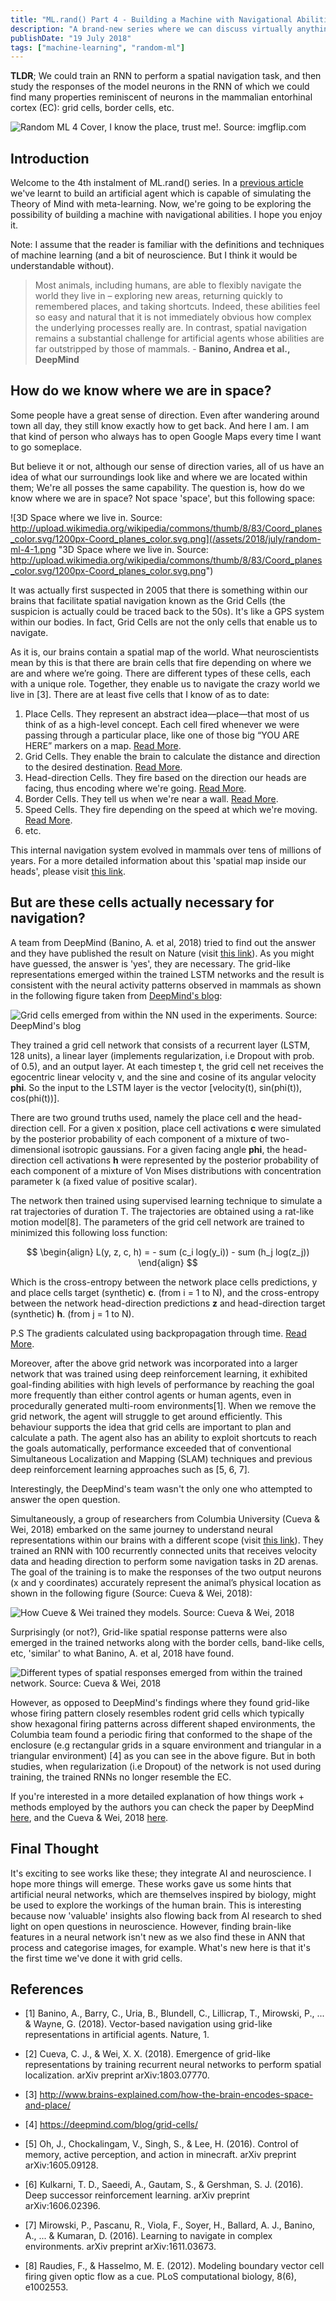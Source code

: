 ```yaml
---
title: "ML.rand() Part 4 - Building a Machine with Navigational Abilities"
description: "A brand-new series where we can discuss virtually anything about Machine Learning, randomly."
publishDate: "19 July 2018"
tags: ["machine-learning", "random-ml"]
---
```


**TLDR**; We could train an RNN to perform a spatial navigation task, and then study the responses of the model neurons in the RNN of which we could find many properties reminiscent of neurons in the mammalian entorhinal cortex (EC): grid cells, border cells, etc.

![Random ML 4 Cover, I know the place, trust me!. Source: imgflip.com](/assets/2018/july/random-ml-4-cover.png "Random ML 4 Cover, I know the place, trust me!. Source: imgflip.com")

## Introduction

Welcome to the 4th instalment of ML.rand() series. In a [previous article](http://febiagil.me/posts/2018-07-19-random-ml-3-building-mind-reader-machines-theory-of-mind/) we've learnt to build an artificial agent which is capable of simulating the Theory of Mind with meta-learning. Now, we're going to be exploring the possibility of building a machine with navigational abilities. I hope you enjoy it.

Note: I assume that the reader is familiar with the definitions and techniques of machine learning (and a bit of neuroscience. But I think it would be understandable without).

> Most animals, including humans, are able to flexibly navigate the world they live in – exploring new areas, returning quickly to remembered places, and taking shortcuts. Indeed, these abilities feel so easy and natural that it is not immediately obvious how complex the underlying processes really are. In contrast, spatial navigation remains a substantial challenge for artificial agents whose abilities are far outstripped by those of mammals. - **Banino, Andrea et al., DeepMind**

## How do we know where we are in space?

Some people have a great sense of direction. Even after wandering around town all day, they still know exactly how to get back. And here I am. I am that kind of person who always has to open Google Maps every time I want to go someplace.

But believe it or not, although our sense of direction varies, all of us have an idea of what our surroundings look like and where we are located within them; We're all posses the same capability. The question is, how do we know where we are in space? Not space 'space', but this following space:

![3D Space where we live in. Source: http://upload.wikimedia.org/wikipedia/commons/thumb/8/83/Coord_planes_color.svg/1200px-Coord_planes_color.svg.png](/assets/2018/july/random-ml-4-1.png "3D Space where we live in. Source: http://upload.wikimedia.org/wikipedia/commons/thumb/8/83/Coord_planes_color.svg/1200px-Coord_planes_color.svg.png")

It was actually first suspected in 2005 that there is something within our brains that facilitate spatial navigation known as the Grid Cells (the suspicion is actually could be traced back to the 50s). It's like a GPS system within our bodies. In fact, Grid Cells are not the only cells that enable us to navigate.

As it is, our brains contain a spatial map of the world. What neuroscientists mean by this is that there are brain cells that fire depending on where we are and where we’re going. There are different types of these cells, each with a unique role. Together, they enable us to navigate the crazy world we live in [3]. There are at least five cells that I know of as to date:

1. Place Cells. They represent an abstract idea—place—that most of us think of as a high-level concept. Each cell fired whenever we were passing through a particular place, like one of those big “YOU ARE HERE” markers on a map. [Read More](https://en.wikipedia.org/wiki/Place_cell).
2. Grid Cells. They enable the brain to calculate the distance and direction to the desired destination. [Read More](https://en.wikipedia.org/wiki/Grid_cell).
3. Head-direction Cells. They fire based on the direction our heads are facing, thus encoding where we're going. [Read More](https://en.wikipedia.org/wiki/Head_direction_cells).
4. Border Cells. They tell us when we're near a wall. [Read More](https://en.wikipedia.org/wiki/Boundary_cell).
5. Speed Cells. They fire depending on the speed at which we're moving. [Read More](https://en.wikipedia.org/wiki/Speed_cells).
6. etc.

This internal navigation system evolved in mammals over tens of millions of years. For a more detailed information about this 'spatial map inside our heads', please visit [this link](http://www.brains-explained.com/how-the-brain-encodes-space-and-place/).

## But are these cells actually necessary for navigation?

A team from DeepMind (Banino, A. et al, 2018) tried to find out the answer and they have published the result on Nature (visit [this link](https://www.nature.com/articles/s41586-018-0102-6.epdf?author_access_token=BjM-5BdGxd14c17YFA6PsdRgN0jAjWel9jnR3ZoTv0OEfySMT4t78PpPpCS7uExW3njb8Q4UlgcwRM32WwBCKZs73SThwkfI42wHhFEtJM-Y7sQxDsR1cR7_C9Kq1GwuxGJn46kzRnujvrDMGzc4TQ%3D%3D)). As you might have guessed, the answer is 'yes', they are necessary. The grid-like representations emerged within the trained LSTM networks and the result is consistent with the neural activity patterns observed in mammals as shown in the following figure taken from [DeepMind's blog](https://deepmind.com/blog/grid-cells/):

![Grid cells emerged from within the NN used in the experiments. Source: DeepMind's blog](/assets/2018/july/random-ml-4-2.jpeg "Grid cells emerged from within the NN used in the experiments. Source: DeepMind's blog")

They trained a grid cell network that consists of a recurrent layer (LSTM, 128 units), a linear layer (implements regularization, i.e Dropout with prob. of 0.5), and an output layer. At each timestep t, the grid cell net receives the egocentric linear velocity v, and the sine and cosine of its angular velocity **phi**. So the input to the LSTM layer is the vector [velocity(t), sin(phi(t)), cos(phi(t))].

There are two ground truths used, namely the place cell and the head-direction cell. For a given x position, place cell activations **c** were simulated by the posterior probability of each component of a mixture of two-dimensional isotropic gaussians. For a given facing angle **phi**, the head-direction cell activations **h** were represented by the posterior probability of each component of a mixture of Von Mises distributions with concentration parameter k (a fixed value of positive scalar).

The network then trained using supervised learning technique to simulate a rat trajectories of duration T. The trajectories are obtained using a rat-like motion model[8]. The parameters of the grid cell network are trained to minimized this following loss function:

$$
\begin{align}
L(y, z, c, h) = - sum (c_i log(y_i)) - sum (h_j log(z_j))
\end{align}
$$

Which is the cross-entropy between the network place cells predictions, y and place cells target (synthetic) **c**. (from i = 1 to N), and the cross-entropy between the network head-direction predictions **z** and head-direction target (synthetic) **h**. (from j = 1 to N).

P.S The gradients calculated using backpropagation through time. [Read More](https://machinelearningmastery.com/gentle-introduction-backpropagation-time/).

Moreover, after the above grid network was incorporated into a larger network that was trained using deep reinforcement learning, it exhibited goal-finding abilities with high levels of performance by reaching the goal more frequently than either control agents or human agents, even in procedurally generated multi-room environments[1]. When we remove the grid network, the agent will struggle to get around efficiently. This behaviour supports the idea that grid cells are important to plan and calculate a path. The agent also has an ability to exploit shortcuts to reach the goals automatically, performance exceeded that of conventional Simultaneous Localization and Mapping (SLAM) techniques and previous deep reinforcement learning approaches such as [5, 6, 7].

Interestingly, the DeepMind's team wasn't the only one who attempted to answer the open question.

Simultaneously, a group of researchers from Columbia University (Cueva & Wei, 2018) embarked on the same journey to understand neural representations within our brains with a different scope (visit [this link](https://openreview.net/forum?id=B17JTOe0-)). They trained an RNN with 100 recurrently connected units that receives velocity data and heading direction to perform some navigation tasks in 2D arenas. The goal of the training is to make the responses of the two output neurons (x and y coordinates) accurately represent the animal’s physical location as shown in the following figure (Source: Cueva & Wei, 2018):

![How Cueve & Wei trained they models. Source: Cueva & Wei, 2018](/assets/2018/july/random-ml-4-3.png "How Cueve & Wei trained they models. Source: Cueva & Wei, 2018")

Surprisingly (or not?), Grid-like spatial response patterns were also emerged in the trained networks along with the border cells, band-like cells, etc, 'similar' to what Banino, A. et al, 2018 have found.

![Different types of spatial responses emerged from within the trained network. Source: Cueva & Wei, 2018](/assets/2018/july/random-ml-4-4.png "Different types of spatial responses emerged from within the trained network. Source: Cueva & Wei, 2018")

However, as opposed to DeepMind's findings where they found grid-like whose firing pattern closely resembles rodent grid cells which typically show hexagonal firing patterns across different shaped environments, the Columbia team found a periodic firing that conformed to the shape of the enclosure (e.g rectangular grids in a square environment and triangular in a triangular environment) [4] as you can see in the above figure. But in both studies, when regularization (i.e Dropout) of the network is not used during training, the trained RNNs no longer resemble the EC.

If you're interested in a more detailed explanation of how things work + methods employed by the authors you can check the paper by DeepMind [here](https://www.nature.com/articles/s41586-018-0102-6.epdf?author_access_token=BjM-5BdGxd14c17YFA6PsdRgN0jAjWel9jnR3ZoTv0OEfySMT4t78PpPpCS7uExW3njb8Q4UlgcwRM32WwBCKZs73SThwkfI42wHhFEtJM-Y7sQxDsR1cR7_C9Kq1GwuxGJn46kzRnujvrDMGzc4TQ%3D%3D), and the Cueva & Wei, 2018 [here](https://openreview.net/pdf?id=B17JTOe0-).

## Final Thought

It's exciting to see works like these; they integrate AI and neuroscience. I hope more things will emerge. These works gave us some hints that artificial neural networks, which are themselves inspired by biology, might be used to explore the workings of the human brain. This is interesting because now 'valuable' insights also flowing back from AI research to shed light on open questions in neuroscience. However, finding brain-like features in a neural network isn't new as we also find these in ANN that process and categorise images, for example. What's new here is that it's the first time we've done it with grid cells.

## References

- [1] Banino, A., Barry, C., Uria, B., Blundell, C., Lillicrap, T., Mirowski, P., ... & Wayne, G. (2018). Vector-based navigation using grid-like representations in artificial agents. Nature, 1.

- [2] Cueva, C. J., & Wei, X. X. (2018). Emergence of grid-like representations by training recurrent neural networks to perform spatial localization. arXiv preprint arXiv:1803.07770.

- [3] http://www.brains-explained.com/how-the-brain-encodes-space-and-place/

- [4] https://deepmind.com/blog/grid-cells/

- [5] Oh, J., Chockalingam, V., Singh, S., & Lee, H. (2016). Control of memory, active perception, and action in minecraft. arXiv preprint arXiv:1605.09128.

- [6] Kulkarni, T. D., Saeedi, A., Gautam, S., & Gershman, S. J. (2016). Deep successor reinforcement learning. arXiv preprint arXiv:1606.02396.

- [7] Mirowski, P., Pascanu, R., Viola, F., Soyer, H., Ballard, A. J., Banino, A., ... & Kumaran, D. (2016). Learning to navigate in complex environments. arXiv preprint arXiv:1611.03673.

- [8] Raudies, F., & Hasselmo, M. E. (2012). Modeling boundary vector cell firing given optic flow as a cue. PLoS computational biology, 8(6), e1002553.
